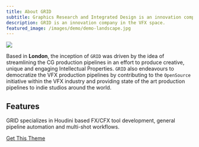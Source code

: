 ```yaml
---
title: About GRID
subtitle: Graphics Research and Integrated Design is an innovation company setup in the VFX space. GRID endeavours to bring together technology and art.
description: GRID is an innovation company in the VFX space.
featured_image: /images/demo/demo-landscape.jpg
---
```


![](/images/sitewide/landing.gif)

Based in **London**, the inception of `GRID` was driven by the idea of streamlining the CG production pipelines in an effort to produce creative, unique and engaging Intellectual Properties. `GRID` also endeavours to democratize the VFX production pipelines by contributing to the `OpenSource` initiative within the VFX industry and providing state of the art production pipelines to indie studios around the world.

## Features

GRID specializes in Houdini based FX/CFX tool development, general pipeline automation and multi-shot workflows.

<a href="https://jekyllthemes.io/theme/duet-portfolio-jekyll-theme" class="button button--large">Get This Theme</a>
